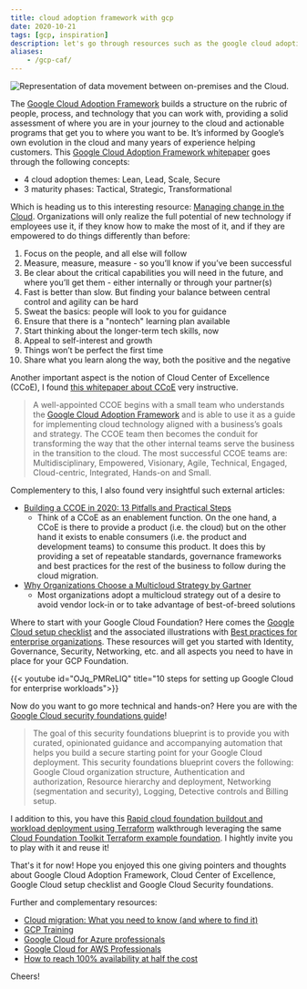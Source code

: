 ```yaml
---
title: cloud adoption framework with gcp
date: 2020-10-21
tags: [gcp, inspiration]
description: let's go through resources such as the google cloud adoption framework, cloud center of excellence, the google cloud setup checklist and best practices for enterprise organizations and eventually the google cloud security foundations guide
aliases:
    - /gcp-caf/
---
```

![Representation of data movement between on-premises and the Cloud.](https://storage.googleapis.com/gweb-cloudblog-publish/images/Google_Blog_CloudMigration_B_L8be8Js.max-2200x2200.jpg)

The [Google Cloud Adoption Framework](https://cloud.google.com/adoption-framework/) builds a structure on the rubric of people, process, and technology that you can work with, providing a solid assessment of where you are in your journey to the cloud and actionable programs that get you to where you want to be. It’s informed by Google’s own evolution in the cloud and many years of experience helping customers. This [Google Cloud Adoption Framework whitepaper](https://services.google.com/fh/files/misc/google_cloud_adoption_framework_whitepaper.pdf) goes through the following concepts:
- 4 cloud adoption themes: Lean, Lead, Scale, Secure
- 3 maturity phases: Tactical, Strategic, Transformational

Which is heading us to this interesting resource: [Managing change in the Cloud](https://services.google.com/fh/files/misc/managing_change_in_the_cloud.pdf). Organizations will only realize the full potential of new technology if employees use it, if they know how to make the most of it, and if they are empowered to do things differently than before:
1. Focus on the people, and all else will follow
2. Measure, measure, measure - so you’ll know if you’ve been successful
3. Be clear about the critical capabilities you will need in the future, and where you’ll get them - either internally or through your partner(s)
4. Fast is better than slow. But finding your balance between central control and agility can be hard
5. Sweat the basics: people will look to you for guidance
6. Ensure that there is a "nontech" learning plan available
7. Start thinking about the longer-term tech skills, now
8. Appeal to self-interest and growth
9. Things won’t be perfect the first time
10. Share what you learn along the way, both the positive and the negative

Another important aspect is the notion of Cloud Center of Excellence (CCoE), I found [this whitepaper about CCoE](https://services.google.com/fh/files/misc/cloud_center_of_excellence.pdf) very instructive.
> A well-appointed CCOE begins with a small team who understands the [Google Cloud Adoption Framework](https://cloud.google.com/adoption-framework/) and is able to use it as a guide for implementing cloud technology aligned with a business’s goals and strategy. The CCOE team then becomes the conduit for transforming the way that the other internal teams serve the business in the transition to the cloud.
> The most successful CCOE teams are: Multidisciplinary, Empowered, Visionary, Agile, Technical, Engaged, Cloud-centric, Integrated, Hands-on and Small.


Complementery to this, I also found very insightful such external articles:
- [Building a CCOE in 2020: 13 Pitfalls and Practical Steps](https://www.contino.io/insights/cloud-centre-of-excellence-2020)
    - Think of a CCoE as an enablement function. On the one hand, a CCoE is there to provide a product (i.e. the cloud) but on the other hand it exists to enable consumers (i.e. the product and development teams) to consume this product. It does this by providing a set of repeatable standards, governance frameworks and best practices for the rest of the business to follow during the cloud migration.
- [Why Organizations Choose a Multicloud Strategy by Gartner](https://www.gartner.com/smarterwithgartner/why-organizations-choose-a-multicloud-strategy/)
    - Most organizations adopt a multicloud strategy out of a desire to avoid vendor lock-in or to take advantage of best-of-breed solutions


Where to start with your Google Cloud Foundation? Here comes the [Google Cloud setup checklist](https://cloud.google.com/docs/enterprise/onboarding-checklist) and the associated illustrations with [Best practices for enterprise organizations](https://cloud.google.com/docs/enterprise/best-practices-for-enterprise-organizations). These resources will get you started with Identity, Governance, Security, Networking, etc. and all aspects you need to have in place for your GCP Foundation.

{{< youtube id="OJq_PMReLIQ" title="10 steps for setting up Google Cloud for enterprise workloads">}}

Now do you want to go more technical and hands-on? Here you are with the [Google Cloud security foundations guide](https://services.google.com/fh/files/misc/google-cloud-security-foundations-guide.pdf)!
> The goal of this security foundations blueprint is to provide you with curated, opinionated guidance and accompanying automation that helps you build a secure starting point for your Google Cloud deployment. This security foundations blueprint covers the following: Google Cloud organization structure, Authentication and authorization, Resource hierarchy and deployment, Networking (segmentation and security), Logging, Detective controls and Billing setup.

I addition to this, you have this [Rapid cloud foundation buildout and workload deployment using Terraform](https://cloud.google.com/blog/products/devops-sre/using-the-cloud-foundation-toolkit-with-terraform) walkthrough leveraging the same [Cloud Foundation Toolkit Terraform example foundation](https://github.com/terraform-google-modules/terraform-example-foundation). I hightly invite you to play with it and reuse it!



That's it for now! Hope you enjoyed this one giving pointers and thoughts about Google Cloud Adoption Framework, Cloud Center of Excellence, Google Cloud setup checklist and Google Cloud Security foundations.

Further and complementary resources:
- [Cloud migration: What you need to know (and where to find it)](https://cloud.google.com/blog/products/cloud-migration/guide-to-all-google-cloud-migration-guides)
- [GCP Training](https://cloud.google.com/training)
- [Google Cloud for Azure professionals](https://cloud.google.com/docs/compare/azure)
- [Google Cloud for AWS Professionals](https://cloud.google.com/docs/compare/aws)
- [How to reach 100% availability at half the cost](https://www.benchmarkcorp.com/immutable-clouds-whitepaper)

Cheers!